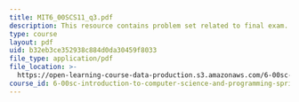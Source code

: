 ```yaml
---
title: MIT6_00SCS11_q3.pdf
description: This resource contains problem set related to final exam.
type: course
layout: pdf
uid: b32eb3ce352938c884d0da30459f8033
file_type: application/pdf
file_location: >-
  https://open-learning-course-data-production.s3.amazonaws.com/6-00sc-introduction-to-computer-science-and-programming-spring-2011/b32eb3ce352938c884d0da30459f8033_MIT6_00SCS11_q3.pdf
course_id: 6-00sc-introduction-to-computer-science-and-programming-spring-2011
---
```

